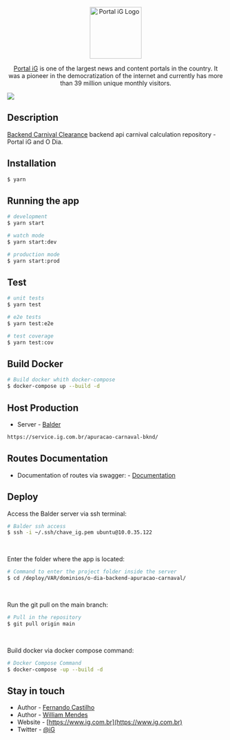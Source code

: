 <p align="center">
  <a href="https://www.ig.com.br" target="blank"><img src="https://i0.statig.com.br/sass-canais/ig/images/home/logo_iguinho_home.png" width="120" alt="Portal iG Logo" /></a>
</p>

[circleci-image]: https://img.shields.io/circleci/build/github/nestjs/nest/master?token=abc123def456
[circleci-url]: https://circleci.com/gh/nestjs/nest

  <p align="center"><a href="https://www.ig.com.br" target="_blank">Portal iG</a> is one of the largest news and content portals in the country. It was a pioneer in the democratization of the internet and currently has more than 39 million unique monthly visitors.</p>
    <p align="center">


  <a href="https://twitter.com/iG" target="_blank"><img src="https://img.shields.io/twitter/follow/iG?style=social&label=Follow"></a>
</p>
  <!--[![Backers on Open Collective](https://opencollective.com/nest/backers/badge.svg)](https://opencollective.com/nest#backer)
  [![Sponsors on Open Collective](https://opencollective.com/nest/sponsors/badge.svg)](https://opencollective.com/nest#sponsor)-->

## Description

[Backend Carnival Clearance](https://github.com/Portal-iG/o-dia-backend-apuracao-carnaval) backend api carnival calculation repository - Portal iG and O Dia.

## Installation

```bash
$ yarn
```

## Running the app

```bash
# development
$ yarn start

# watch mode
$ yarn start:dev

# production mode
$ yarn start:prod
```

## Test

```bash
# unit tests
$ yarn test

# e2e tests
$ yarn test:e2e

# test coverage
$ yarn test:cov
```

## Build Docker

```bash
# Build docker whith docker-compose
$ docker-compose up --build -d
```

## Host Production

- Server - [Balder](https://service.ig.com.br/apuracao-carnaval-bknd/)
```bash
https://service.ig.com.br/apuracao-carnaval-bknd/
```

## Routes Documentation

- Documentation of routes via swagger: - [Documentation](https://service.ig.com.br/apuracao-carnaval-bknd/api/)

## Deploy

Access the Balder server via ssh terminal:

```bash
# Balder ssh access
$ ssh -i ~/.ssh/chave_ig.pem ubuntu@10.0.35.122
```

<br>

Enter the folder where the app is located:

```bash
# Command to enter the project folder inside the server
$ cd /deploy/VAR/dominios/o-dia-backend-apuracao-carnaval/ 
```

<br>

Run the git pull on the main branch:

```bash
# Pull in the repository
$ git pull origin main
```

<br>

Build docker via docker compose command:

```bash
# Docker Compose Command
$ docker-compose -up --build -d
```


## Stay in touch

- Author - [Fernando Castilho](https://github.com/CastilhoF)
- Author - [William Mendes](https://github.com/WillianMendes)
- Website - [https://www.ig.com.br](https://www.ig.com.br)
- Twitter - [@iG](https://twitter.com/iG)

